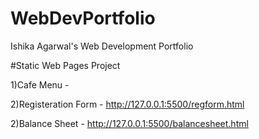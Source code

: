 # WebDevPortfolio
Ishika Agarwal's Web Development Portfolio

#Static Web Pages Project

1)Cafe Menu - 


2)Registeration Form - http://127.0.0.1:5500/regform.html


2)Balance Sheet -  http://127.0.0.1:5500/balancesheet.html
